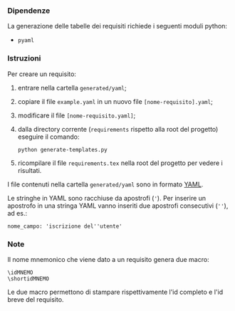 
### Dipendenze

La generazione delle tabelle dei requisiti richiede i seguenti moduli python:

- `pyaml`

### Istruzioni

Per creare un requisito:

1. entrare nella cartella `generated/yaml`;
2. copiare il file `example.yaml` in un nuovo file `[nome-requisito].yaml`;
3. modificare il file `[nome-requisito.yaml]`;
4. dalla directory corrente (`requirements` rispetto alla root del progetto) eseguire il comando:
   
   ```
   python generate-templates.py
   ```
5. ricompilare il file `requirements.tex` nella root del progetto per vedere i risultati.

I file contenuti nella cartella `generated/yaml` sono in formato [YAML](https://en.wikipedia.org/wiki/YAML).

Le stringhe in YAML sono racchiuse da apostrofi (`'`).
Per inserire un apostrofo in una stringa YAML vanno inseriti due apostrofi consecutivi (`''`), ad es.:
```
nome_campo: 'iscrizione del''utente'
```

### Note

Il nome mnemonico che viene dato a un requisito genera due macro:

```
\idMNEMO
\shortidMNEMO
```

Le due macro permettono di stampare rispettivamente l'id completo e l'id breve del requisito.


